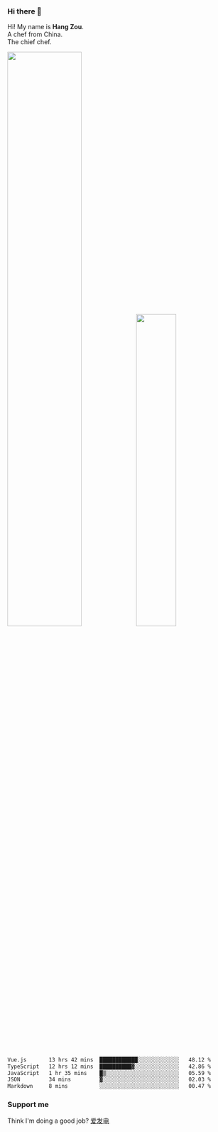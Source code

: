 ### Hi there 👋

Hi! My name is **Hang Zou**.  
A chef from China.  
The chief chef.

<img align="" width="57.5%" src="https://github-readme-stats.vercel.app/api?username=zouhangwithsweet&hide_title=true&hide_border=true&show_icons=true&include_all_commits=true&line_height=21" /><img align="" width="42.4%" src="https://github-readme-stats.vercel.app/api/top-langs/?username=zouhangwithsweet&hide_title=true&hide_border=true&layout=compact" />

<!--START_SECTION:waka-->

```txt
Vue.js       13 hrs 42 mins  ████████████░░░░░░░░░░░░░   48.12 %
TypeScript   12 hrs 12 mins  ██████████▓░░░░░░░░░░░░░░   42.86 %
JavaScript   1 hr 35 mins    █▒░░░░░░░░░░░░░░░░░░░░░░░   05.59 %
JSON         34 mins         ▓░░░░░░░░░░░░░░░░░░░░░░░░   02.03 %
Markdown     8 mins          ░░░░░░░░░░░░░░░░░░░░░░░░░   00.47 %
```

<!--END_SECTION:waka-->

### Support me

Think I'm doing a good job? [爱发电](https://afdian.net/@zouhangsweet)
